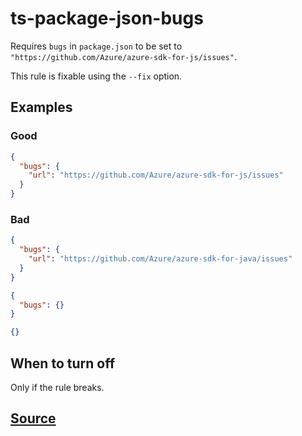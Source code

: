 # ts-package-json-bugs

Requires `bugs` in `package.json` to be set to `"https://github.com/Azure/azure-sdk-for-js/issues"`.

This rule is fixable using the `--fix` option.

## Examples

### Good

```json
{
  "bugs": {
    "url": "https://github.com/Azure/azure-sdk-for-js/issues"
  }
}
```

### Bad

```json
{
  "bugs": {
    "url": "https://github.com/Azure/azure-sdk-for-java/issues"
  }
}
```

```json
{
  "bugs": {}
}
```

```json
{}
```

## When to turn off

Only if the rule breaks.

## [Source](https://azure.github.io/azure-sdk/typescript_implementation.html#ts-package-json-bugs)

